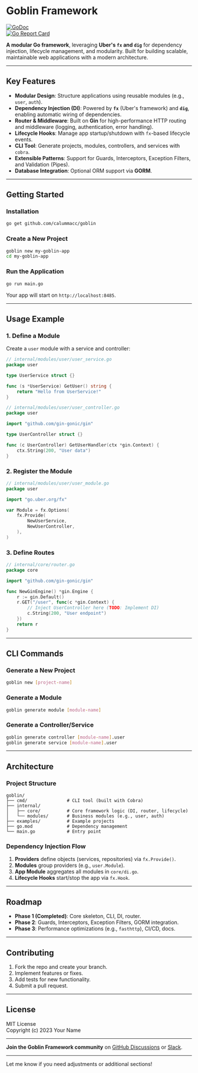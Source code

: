 # Goblin Framework

[![GoDoc](https://godoc.org/github.com/calummacc/goblin?status.svg)](https://godoc.org/github.com/calummacc/goblin)  
[![Go Report Card](https://goreportcard.com/badge/github.com/calummacc/goblin)](https://goreportcard.com/report/github.com/calummacc/goblin)

**A modular Go framework**, leveraging **Uber's `fx` and `dig`** for dependency injection, lifecycle management, and modularity. Built for building scalable, maintainable web applications with a modern architecture.

---

## Key Features

- **Modular Design**: Structure applications using reusable modules (e.g., `user`, `auth`).
- **Dependency Injection (DI)**: Powered by **`fx`** (Uber's framework) and **`dig`**, enabling automatic wiring of dependencies.
- **Router & Middleware**: Built on **Gin** for high-performance HTTP routing and middleware (logging, authentication, error handling).
- **Lifecycle Hooks**: Manage app startup/shutdown with `fx`-based lifecycle events.
- **CLI Tool**: Generate projects, modules, controllers, and services with `cobra`.
- **Extensible Patterns**: Support for Guards, Interceptors, Exception Filters, and Validation (Pipes).
- **Database Integration**: Optional ORM support via **GORM**.

---

## Getting Started

### Installation

```bash
go get github.com/calummacc/goblin
```

### Create a New Project

```bash
goblin new my-goblin-app
cd my-goblin-app
```

### Run the Application

```bash
go run main.go
```

Your app will start on `http://localhost:8485`.

---

## Usage Example

### 1. Define a Module

Create a `user` module with a service and controller:

```go
// internal/modules/user/user_service.go
package user

type UserService struct {}

func (s *UserService) GetUser() string {
    return "Hello from UserService!"
}
```

```go
// internal/modules/user/user_controller.go
package user

import "github.com/gin-gonic/gin"

type UserController struct {}

func (c UserController) GetUserHandler(ctx *gin.Context) {
    ctx.String(200, "User data")
}
```

### 2. Register the Module

```go
// internal/modules/user/user_module.go
package user

import "go.uber.org/fx"

var Module = fx.Options(
    fx.Provide(
        NewUserService,
        NewUserController,
    ),
)
```

### 3. Define Routes

```go
// internal/core/router.go
package core

import "github.com/gin-gonic/gin"

func NewGinEngine() *gin.Engine {
    r := gin.Default()
    r.GET("/user", func(c *gin.Context) {
        // Inject UserController here (TODO: Implement DI)
        c.String(200, "User endpoint")
    })
    return r
}
```

---

## CLI Commands

### Generate a New Project

```bash
goblin new [project-name]
```

### Generate a Module

```bash
goblin generate module [module-name]
```

### Generate a Controller/Service

```bash
goblin generate controller [module-name].user
goblin generate service [module-name].user
```

---

## Architecture

### Project Structure

```
goblin/
├── cmd/               # CLI tool (built with Cobra)
├── internal/
│   ├── core/          # Core framework logic (DI, router, lifecycle)
│   └── modules/       # Business modules (e.g., user, auth)
├── examples/          # Example projects
├── go.mod             # Dependency management
└── main.go            # Entry point
```

### Dependency Injection Flow

1. **Providers** define objects (services, repositories) via `fx.Provide()`.
2. **Modules** group providers (e.g., `user.Module`).
3. **App Module** aggregates all modules in `core/di.go`.
4. **Lifecycle Hooks** start/stop the app via `fx.Hook`.

---

## Roadmap

- **Phase 1 (Completed)**: Core skeleton, CLI, DI, router.
- **Phase 2**: Guards, Interceptors, Exception Filters, GORM integration.
- **Phase 3**: Performance optimizations (e.g., `fasthttp`), CI/CD, docs.

---

## Contributing

1. Fork the repo and create your branch.
2. Implement features or fixes.
3. Add tests for new functionality.
4. Submit a pull request.

---

## License

MIT License  
Copyright (c) 2023 Your Name

---

**Join the Goblin Framework community** on [GitHub Discussions](https://github.com/calummacc/goblin/discussions) or [Slack](https://goblin-framework.slack.com).

---

Let me know if you need adjustments or additional sections!
